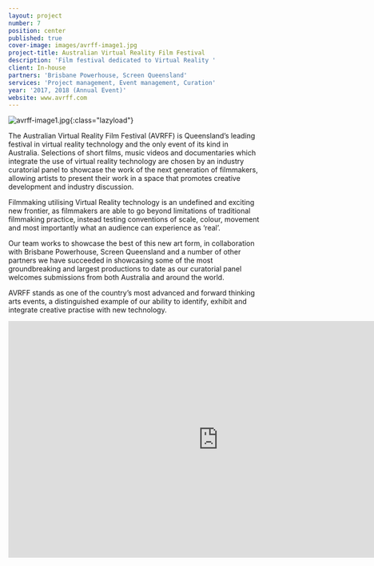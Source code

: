 ```yaml
---
layout: project
number: 7
position: center
published: true
cover-image: images/avrff-image1.jpg
project-title: Australian Virtual Reality Film Festival
description: 'Film festival dedicated to Virtual Reality '
client: In-house
partners: 'Brisbane Powerhouse, Screen Queensland'
services: 'Project management, Event management, Curation'
year: '2017, 2018 (Annual Event)'
website: www.avrff.com
---
```


![avrff-image1.jpg]({{site.baseurl}}/images/avrff-image1.jpg){:class="lazyload"}

The Australian Virtual Reality Film Festival (AVRFF) is Queensland’s leading festival in virtual reality technology and the only event of its kind in Australia. Selections of short films, music videos and documentaries which integrate the use of virtual reality technology are chosen by an industry curatorial panel to showcase the work of the next generation of filmmakers, allowing artists to present their work in a space that promotes creative development and industry discussion. 

Filmmaking utilising Virtual Reality technology is an undefined and exciting new frontier, as filmmakers are able to go beyond limitations of traditional filmmaking practice, instead testing conventions of scale, colour, movement and most importantly what an audience can experience as ‘real’. 

Our team works to showcase the best of this new art form, in collaboration with Brisbane Powerhouse, Screen Queensland and a number of other partners we have succeeded in showcasing some of the most groundbreaking and largest productions to date as our curatorial panel welcomes submissions from both Australia and around the world. 

AVRFF stands as one of the country’s most advanced and forward thinking arts events, a distinguished example of our ability to identify, exhibit and integrate creative practise with new technology.

<div class="video-responsive">
	<iframe class="lazyload" width="840" height="473" src="https://www.youtube.com/embed/XZUpVgJyiPU" frameborder="0" allowfullscreen=""></iframe>
</div>
